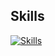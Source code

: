 ## Skills

[![Skills](https://skillicons.dev/icons?i=cpp,lua,php,html,css,nginx&perline=3)](https://github.com/jacksonie/jacksonie)